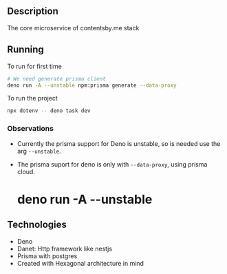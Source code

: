 ## Description

The core microservice of contentsby.me stack

## Running

To run for first time

```bash
# We need generate prisma client
deno run -A --unstable npm:prisma generate --data-proxy
```

To run the project

```bash
npx dotenv -- deno task dev
```

### Observations

- Currently the prisma support for Deno is unstable, so is needed use the arg
  `--unstable`.
- The prisma suport for deno is only with `--data-proxy`, using prisma cloud.

  # deno run -A --unstable

## Technologies

- Deno
- Danet: Http framework like nestjs
- Prisma with postgres
- Created with Hexagonal architecture in mind

